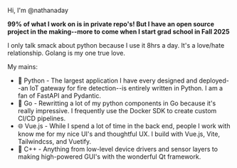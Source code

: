Hi, I'm @nathanaday

**99% of what I work on is in private repo's! But I have an open source project in the making--more to come when I start grad school in Fall 2025**

I only talk smack about python because I use it 8hrs a day. It's a love/hate relationship. Golang is my one true love.

My mains:
- 🐍 Python - The largest application I have every designed and deployed--an IoT gateway for fire detection--is entirely written in Python. I am a fan of FastAPI and Pydantic.
- 🐹 Go - Rewritting a lot of my python components in Go because it's really impressive. I frequently use the Docker SDK to create custom CI/CD pipelines.
- 🌐 Vue.js - While I spend a lot of time in the back end, people I work with know me for my nice UI's and thoughtful UX. I build with Vue.js, Vite, Tailwindcss, and Vuetify.
- 🔧 C++ - Anything from low-level device drivers and sensor layers to making high-powered GUI's with the wonderful Qt framework.





